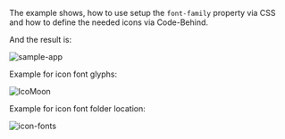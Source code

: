 The example shows, how to use setup the `font-family` property via CSS and how to define the needed icons via Code-Behind.

<snippet id='icon-font-code-behind-html'/>
<snippet id='icon-font-code-behind-code'/>
<snippet id='icon-font-code-behind-css'/>

And the result is:

![sample-app](./img/modules/icon-fonts/sample-app.png "Sample App")

Example for icon font glyphs:

![IcoMoon](./img/modules/icon-fonts/icomoon.png "IcoMoon-Free")

Example for icon font folder location:

![icon-fonts](./img/modules/icon-fonts/fonts-folder.png "Fonts Folder")
